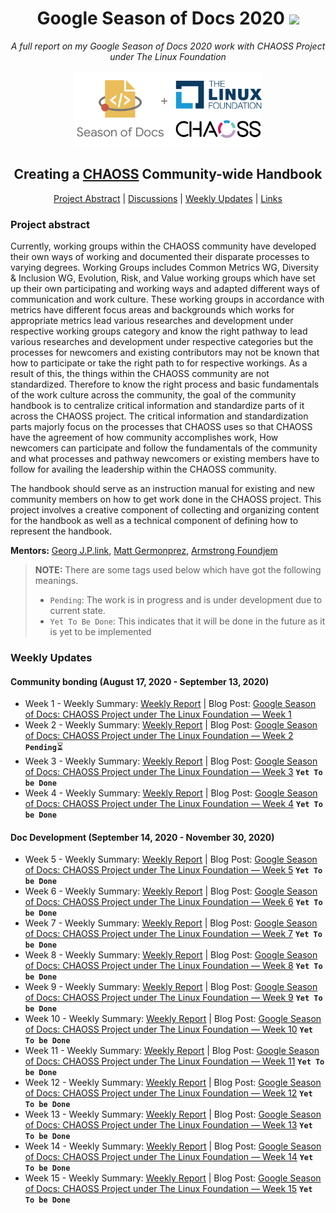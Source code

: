 <h1 align="center">Google Season of Docs 2020 <img src="https://media2.giphy.com/media/KB8MHRUq55wjXVwWyl/source.gif" width="50"></h1>

<p align="center"><i>A full report on my Google Season of Docs 2020 work with CHAOSS Project under The Linux Foundation</i></p>

<div align="center">
    <a href="https://developers.google.com/season-of-docs"><img src="Assets/GSoD-CHAOSS.png" width="300" alt="google-season-of-docs-with-chaoss"></a>
    <h2>
    Creating a <a href="https://github.com/chaoss">CHAOSS</a> Community-wide Handbook
    </h2>
</div>

<p align="center">
	<a href="#project-abstract">Project Abstract</a> |
	<a href="https://github.com/vchrombie/gsoc/issues?q=is%3Aissue">Discussions</a> |
	<a href="#weekly-updates">Weekly Updates</a> |
	<a href="#links">Links</a>
</p>

### Project abstract
Currently, working groups within the CHAOSS community have developed their own ways of working and documented their disparate processes to varying degrees.
Working Groups includes Common Metrics WG, Diversity & Inclusion WG, Evolution, Risk, and Value working groups which have set up their own participating and working ways and adapted different ways of communication and work culture. These working groups in accordance with metrics have different focus areas and backgrounds which works for appropriate metrics lead various researches and development under respective working groups category and know the right pathway to lead various researches and development under respective categories but the processes for newcomers and existing contributors may not be known that how to participate or take the right path to for respective workings.
 As a result of this, the things within the CHAOSS community are not standardized. Therefore to know the right process and basic fundamentals of the work culture across the community, the goal of the community handbook is to centralize critical information and standardize parts of it across the CHAOSS project. The critical information and standardization parts majorly focus on the processes that CHAOSS uses so that CHAOSS have the agreement of how community accomplishes work, How newcomers can participate and follow the fundamentals of the community and what processes and pathway newcomers or existing members have to follow for availing the leadership within the CHAOSS community.

The handbook should serve as an instruction manual for existing and new community members on how to get work done in the CHAOSS project. This project involves a creative component of collecting and organizing content for the handbook as well as a technical component of defining how to represent the handbook.

**Mentors:** [Georg J.P.link](https://github.com/GeorgLink), [Matt Germonprez](https://github.com/GeorgLink), [Armstrong Foundjem](https://github.com/foundjem)

> **NOTE:** There are some tags used below which have got the following meanings.
> * `Pending`: The work is in progress and is under development due to current state.
> * `Yet To Be Done`: This indicates that it will be done in the future as it is yet to be implemented

### Weekly Updates

#### Community bonding (August 17, 2020 - September 13, 2020)
* Week 1 - Weekly Summary: [Weekly Report](https://github.com/jaskiratsingh2000/Google-Season-of-Docs/blob/master/Reports/Community%20Bonding%20Phase/Week-1.md) | Blog Post: [Google Season of Docs: CHAOSS Project under The Linux Foundation — Week 1](https://medium.com/@jaskiratsingh2000/google-season-of-docs-chaoss-project-under-the-linux-foundation-week-1-4b793e2b52f9)
* Week 2 - Weekly Summary: [Weekly Report](https://github.com/jaskiratsingh2000/Google-Season-of-Docs/blob/master/Reports/Community%20Bonding%20Phase/Week-2.md) | Blog Post: [Google Season of Docs: CHAOSS Project under The Linux Foundation — Week 2]() **`Pending`**:hourglass_flowing_sand:
* Week 3 - Weekly Summary: [Weekly Report]() | Blog Post: [Google Season of Docs: CHAOSS Project under The Linux Foundation — Week 3]() **`Yet To be Done`**
* Week 4 - Weekly Summary: [Weekly Report]() | Blog Post: [Google Season of Docs: CHAOSS Project under The Linux Foundation — Week 4]() **`Yet To be Done`**

#### Doc Development (September 14, 2020 - November 30, 2020)
* Week 5 - Weekly Summary: [Weekly Report]() | Blog Post: [Google Season of Docs: CHAOSS Project under The Linux Foundation — Week 5]() **`Yet To be Done`**
* Week 6 - Weekly Summary: [Weekly Report]() | Blog Post: [Google Season of Docs: CHAOSS Project under The Linux Foundation — Week 6]() **`Yet To be Done`**
* Week 7 - Weekly Summary: [Weekly Report]() | Blog Post: [Google Season of Docs: CHAOSS Project under The Linux Foundation — Week 7]() **`Yet To be Done`**
* Week 8 - Weekly Summary: [Weekly Report]() | Blog Post: [Google Season of Docs: CHAOSS Project under The Linux Foundation — Week 8]() **`Yet To be Done`**
* Week 9 - Weekly Summary: [Weekly Report]() | Blog Post: [Google Season of Docs: CHAOSS Project under The Linux Foundation — Week 9]() **`Yet To be Done`**
* Week 10 - Weekly Summary: [Weekly Report]() | Blog Post: [Google Season of Docs: CHAOSS Project under The Linux Foundation — Week 10]() **`Yet To be Done`**
* Week 11 - Weekly Summary: [Weekly Report]() | Blog Post: [Google Season of Docs: CHAOSS Project under The Linux Foundation — Week 11]() **`Yet To be Done`**
* Week 12 - Weekly Summary: [Weekly Report]() | Blog Post: [Google Season of Docs: CHAOSS Project under The Linux Foundation — Week 12]() **`Yet To be Done`**
* Week 13 - Weekly Summary: [Weekly Report]() | Blog Post: [Google Season of Docs: CHAOSS Project under The Linux Foundation — Week 13]() **`Yet To be Done`**
* Week 14 - Weekly Summary: [Weekly Report]() | Blog Post: [Google Season of Docs: CHAOSS Project under The Linux Foundation — Week 14]() **`Yet To be Done`**
* Week 15 - Weekly Summary: [Weekly Report]() | Blog Post: [Google Season of Docs: CHAOSS Project under The Linux Foundation — Week 15]() **`Yet To be Done`**
